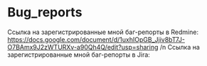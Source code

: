 # Bug_reports
Ссылка на зарегистрированные мной баг-репорты в Redmine: https://docs.google.com/document/d/1uxhIOpGB_Jjiv8bT7J-O7BAmx9J2zWTURXv-a90Qh4Q/edit?usp=sharing
/n Ссылка на зарегистрированные мной баг-репорты в Jira:  
